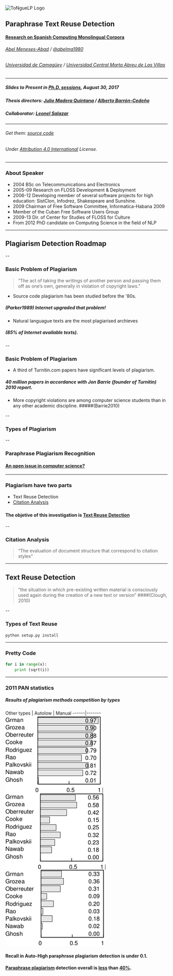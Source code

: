 ![ToNgueLP Logo](https://github.com/sorice/tnlp/resources/icons/tnlp)

## Paraphrase Text Reuse Detection

#### [Research on Spanish Computing Monolingual Corpora](http://meneses-abad.com/scmc)

###### [Abel Meneses-Abad](http://www.linkedin.com/in/abelma1980) / [@abelma1980](https://twitter.com/abelma1980?lang=es)
###### [Universidad de Camagüey](http://uc.edu.cu) / [Universidad Central Marta Abreu de Las Villas](http://uclv.edu.cu)
________________________

##### Slides to Present in [Ph.D. sessions](http://www.meetup.com/PyThess/), August 30, 2017

##### Thesis directors: [Julio Madera Quintana](http://uc.edu.cu/juliom) / [Alberto Barrón-Cedeño](http://alt.qcri.org/)

##### Collaborator: [Leonel Salazar](http://debianhlg.cubava.cu/)
________________________

###### Get them: [source code](https://github.com/sorice/paraphrase-presentation)

###### Under [Attribution 4.0 International](http://creativecommons.org/licenses/by/4.0/) License.

---

### About Speaker

- 2004 BSc on Telecommunications and Electronics
- 2005-09 Research on FLOSS Development & Deployment
- 2006-12 Developing member of several software projects for high education: SistClon, Infodrez, Shakespeare and Sunshine.
- 2009 Chairman of Free Software Committee, Informatica-Habana 2009
- Member of the Cuban Free Software Users Group
- 2009-13 Dir. of Center for Studies of FLOSS for Culture
- From 2012 PhD candidate on Computing Science in the field of NLP

---

## Plagiarism Detection Roadmap

--

### Basic Problem of Plagiarism

> “The act of taking the writings of another person and passing them off as one’s own, generally in violation of copyright laws.”

- Source code plagiarism has been studied before the '80s. 
##### (Parker1989) Internet upgraded that problem!
- Natural languague texts are the most plagiarised archieves 
##### (85% of Internet available texts).

--

### Basic Problem of Plagiarism

- A third of Turnitin.com papers have significant levels of plagiarism.
##### 40 million papers in accordance with Jon Barrie (founder of Turnitin) 2010 report.
- More copyright violations are among computer science students than in any other academic discipline.
#####(Barrie2010)

--

### Types of Plagiarism

--

### Paraphrase Plagiarism Recognition

#### [An open issue in computer science?]()

---

### Plagiarism have two parts

- Text Reuse Detection
- [Citation Analysis](#/3/1)
### 
#### The objetive of this investigation is [Text Reuse Detection](#/4/1)

--

### Citation Analysis

>“The evaluation of document structure that correspond to citation styles”

---

## Text Reuse Detection

>“the situation in which pre-existing written material is consciously used again during the creation of a new text or version”
####(Clough, 2010)

--

### Types of Text Reuse

```
python setup.py install
```

---

### Pretty Code

```python
for i in range(x):
    print (sqrt(i))
```

---

### 2011 PAN statistics

##### Results of plagiarism methods competition by types

Other types | Autolow | Manual
------|-------
![](../imgs/PAN_2011_D_recall-non_paraphrase_plagiarism_detection_results.jpg) | ![](../imgs/PAN_2011_B_recall-auto-low_paraphrase_plagiarism_detection_results.jpg) | ![](../imgs/PAN_2011_A_recall-manual_paraphrase_plagiarism_detection_results.jpg)

#### Recall in Auto-High paraphrase plagiarism detection is under 0.1.

#### [Paraphrase plagiarism]() detection overall is [less]() than [40%]().
